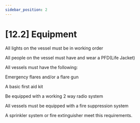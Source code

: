 ```yaml
---
sidebar_position: 2
---
```

# [12.2] Equipment

All lights on the vessel must be in working order

All people on the vessel must have and wear a PFD(Life Jacket)

All vessels must have the following:

Emergency flares and/or a flare gun

A basic first aid kit

Be equipped with a working 2 way radio system

All vessels must be equipped with a fire suppression system

A sprinkler system or fire extinguisher meet this requirements.